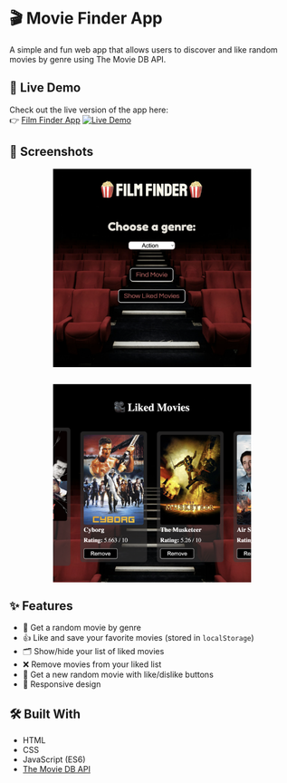 # 🎬 Movie Finder App

A simple and fun web app that allows users to discover and like random movies by genre using The Movie DB API.

## 🚀 Live Demo

Check out the live version of the app here:  
👉 [Film Finder App](https://jordymurgueitio.github.io/film-finder-app/)
[![Live Demo](https://img.shields.io/badge/Live-Demo-blue?style=for-the-badge)](https://jordymurgueitio.github.io/film-finder-app/)

## 📸 Screenshots

<div style="display: flex; flex-wrap: wrap; gap: 30px; justify-content: space-evenly;">
  <img src="./assets/home.png" alt="Home view" style="width: 45%; width: 350px;">
  <img src="./assets/liked.png" alt="Liked movies section" style="width: 45%; width: 350px;">
</div>

## ✨ Features

- 🎲 Get a random movie by genre
- 👍 Like and save your favorite movies (stored in `localStorage`)
- 🗂️ Show/hide your list of liked movies
- ❌ Remove movies from your liked list
- 🔄 Get a new random movie with like/dislike buttons
- 📱 Responsive design

## 🛠️ Built With

- HTML
- CSS
- JavaScript (ES6)
- [The Movie DB API](https://www.themoviedb.org/documentation/api)
